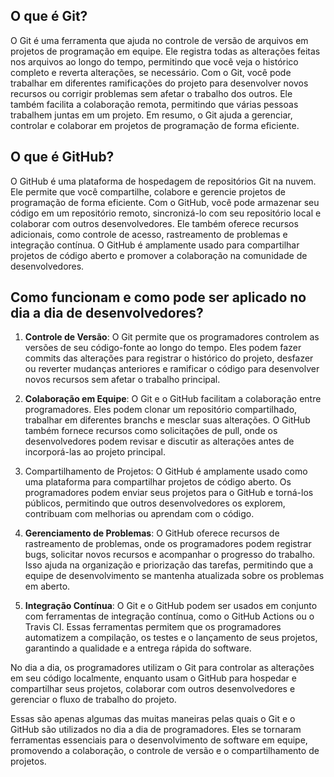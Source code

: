 ## O que é Git?
O Git é uma ferramenta que ajuda no controle de versão de arquivos em projetos de programação em equipe. Ele registra todas as alterações feitas nos arquivos ao longo do tempo, permitindo que você veja o histórico completo e reverta alterações, se necessário. Com o Git, você pode trabalhar em diferentes ramificações do projeto para desenvolver novos recursos ou corrigir problemas sem afetar o trabalho dos outros. Ele também facilita a colaboração remota, permitindo que várias pessoas trabalhem juntas em um projeto. Em resumo, o Git ajuda a gerenciar, controlar e colaborar em projetos de programação de forma eficiente.  
  
## O que é GitHub?
O GitHub é uma plataforma de hospedagem de repositórios Git na nuvem. Ele permite que você compartilhe, colabore e gerencie projetos de programação de forma eficiente. Com o GitHub, você pode armazenar seu código em um repositório remoto, sincronizá-lo com seu repositório local e colaborar com outros desenvolvedores. Ele também oferece recursos adicionais, como controle de acesso, rastreamento de problemas e integração contínua. O GitHub é amplamente usado para compartilhar projetos de código aberto e promover a colaboração na comunidade de desenvolvedores. 

## Como funcionam e como pode ser aplicado no dia a dia de desenvolvedores?
1. **Controle de Versão**: O Git permite que os programadores controlem as versões de seu código-fonte ao longo do tempo. Eles podem fazer commits das alterações para registrar o histórico do projeto, desfazer ou reverter mudanças anteriores e ramificar o código para desenvolver novos recursos sem afetar o trabalho principal.
  
2. **Colaboração em Equipe**: O Git e o GitHub facilitam a colaboração entre programadores. Eles podem clonar um repositório compartilhado, trabalhar em diferentes branchs e mesclar suas alterações. O GitHub também fornece recursos como solicitações de pull, onde os desenvolvedores podem revisar e discutir as alterações antes de incorporá-las ao projeto principal.
  
3. Compartilhamento de Projetos: O GitHub é amplamente usado como uma plataforma para compartilhar projetos de código aberto. Os programadores podem enviar seus projetos para o GitHub e torná-los públicos, permitindo que outros desenvolvedores os explorem, contribuam com melhorias ou aprendam com o código.
  
4. **Gerenciamento de Problemas**: O GitHub oferece recursos de rastreamento de problemas, onde os programadores podem registrar bugs, solicitar novos recursos e acompanhar o progresso do trabalho. Isso ajuda na organização e priorização das tarefas, permitindo que a equipe de desenvolvimento se mantenha atualizada sobre os problemas em aberto.
  
5. **Integração Contínua**: O Git e o GitHub podem ser usados em conjunto com ferramentas de integração contínua, como o GitHub Actions ou o Travis CI. Essas ferramentas permitem que os programadores automatizem a compilação, os testes e o lançamento de seus projetos, garantindo a qualidade e a entrega rápida do software.
  
No dia a dia, os programadores utilizam o Git para controlar as alterações em seu código localmente, enquanto usam o GitHub para hospedar e compartilhar seus projetos, colaborar com outros desenvolvedores e gerenciar o fluxo de trabalho do projeto.
  
Essas são apenas algumas das muitas maneiras pelas quais o Git e o GitHub são utilizados no dia a dia de programadores. Eles se tornaram ferramentas essenciais para o desenvolvimento de software em equipe, promovendo a colaboração, o controle de versão e o compartilhamento de projetos.
